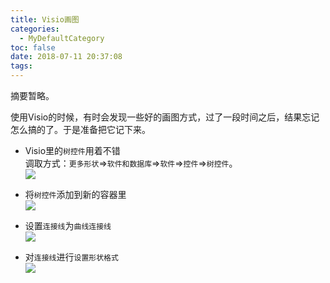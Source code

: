 ```yaml
---
title: Visio画图
categories:
  - MyDefaultCategory
toc: false
date: 2018-07-11 20:37:08
tags:
---
```

摘要暂略。
<!-- more -->
使用Visio的时候，有时会发现一些好的画图方式，过了一段时间之后，结果忘记怎么搞的了。于是准备把它记下来。  

* Visio里的`树控件`用着不错  
调取方式：`更多形状`=>`软件和数据库`=>`软件`=>`控件`=>`树控件`。  
![](vsdx_控件.png)  

* 将`树控件`添加到新的容器里  
![](vsdx_树控件.png)  

* 设置`连接线`为`曲线连接线`  
![](vsdx_连接线_曲线连接线.png)  

* 对`连接线`进行`设置形状格式`  
![](vsdx_连接线_设置形状格式.png)  
